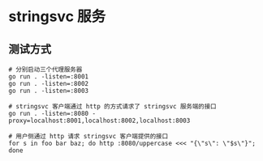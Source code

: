 stringsvc 服务
===

## 测试方式

```shell script
# 分别启动三个代理服务器
go run . -listen=:8001
go run . -listen=:8002
go run . -listen=:8003
```

```shell script
# stringsvc 客户端通过 http 的方式请求了 stringsvc 服务端的接口
go run . -listen=:8080 -proxy=localhost:8001,localhost:8002,localhost:8003
```

```shell script
# 用户侧通过 http 请求 stringsvc 客户端提供的接口
for s in foo bar baz; do http :8080/uppercase <<< "{\"s\": \"$s\"}"; done
```